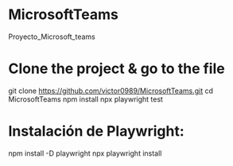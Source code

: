 # MicrosoftTeams
Proyecto_Microsoft_teams

# Clone the project & go to the file
git clone https://github.com/victor0989/MicrosoftTeams.git
cd MicrosoftTeams
npm install
npx playwright test

# Instalación de Playwright:
npm install -D playwright
npx playwright install

